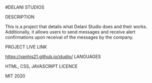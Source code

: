 #DELANI STUDIOS 

DESCRIPTION


This is a project that details what Delani Studio does and their works. Additionally, it allows users to send messages and receive alert confirmations upon receival of the messages by the company.

PROJECT LIVE LINK


 https://vanhis21.github.io/studio/
 LANGUAGES
 
 
 HTML, CSS, JAVASCRIPT
 LICENCE
 
 
 MIT
 2020
